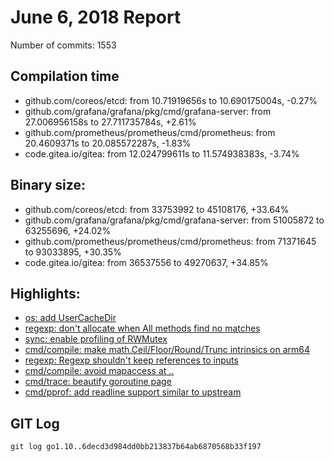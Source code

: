 # June 6, 2018 Report

Number of commits: 1553

## Compilation time

* github.com/coreos/etcd: from 10.71919656s to 10.690175004s, -0.27%
* github.com/grafana/grafana/pkg/cmd/grafana-server: from 27.006956158s to 27.711735784s, +2.61%
* github.com/prometheus/prometheus/cmd/prometheus: from 20.4609371s to 20.085572287s, -1.83%
* code.gitea.io/gitea: from 12.024799611s to 11.574938383s, -3.74%

## Binary size:

* github.com/coreos/etcd: from 33753992 to 45108176, +33.64%
* github.com/grafana/grafana/pkg/cmd/grafana-server: from 51005872 to 63255696, +24.02%
* github.com/prometheus/prometheus/cmd/prometheus: from 71371645 to 93033895, +30.35%
* code.gitea.io/gitea: from 36537556 to 49270637, +34.85%

## Highlights: 

* [os: add UserCacheDir](https://github.com/golang/go/commit/816154b06553a4cf8ee7ad089f5e444b37bed43d)
* [regexp: don't allocate when All methods find no matches](https://github.com/golang/go/commit/df5997b99b9a89e1198596366230fa6c4dd50b70)
* [sync: enable profiling of RWMutex](https://github.com/golang/go/commit/88ba64582703cea0d66a098730215554537572de)
* [cmd/compile: make math.Ceil/Floor/Round/Trunc intrinsics on arm64](https://github.com/golang/go/commit/07f0f0956355266dafc36aadb66928e7450210ea)
* [regexp: Regexp shouldn't keep references to inputs](https://github.com/golang/go/commit/7263540146c75de8037501b3d6fb64f59a0d1956)
* [cmd/compile: avoid mapaccess at ..](https://github.com/golang/go/commit/c12b185a6ed143e7b397bd58489866505756be0e)
* [cmd/trace: beautify goroutine page](https://github.com/golang/go/commit/ea1f4832401afb6bd89bf145db3791e7de6cadc4)
* [cmd/pprof: add readline support similar to upstream](https://github.com/golang/go/commit/3f89214940d1f922bc4fde923de658a2ec1e4ac3)

## GIT Log

```
git log go1.10..6decd3d984dd0bb213837b64ab6870568b33f197
```
